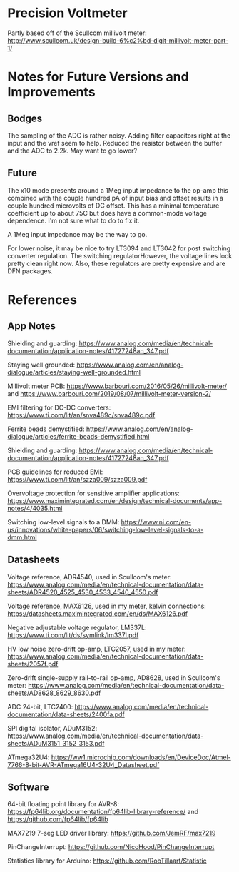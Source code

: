 # Precision Voltmeter

Partly based off of the Scullcom millivolt meter: http://www.scullcom.uk/design-build-6%c2%bd-digit-millivolt-meter-part-1/



# Notes for Future Versions and Improvements

## Bodges

The sampling of the ADC is rather noisy. Adding filter capacitors right at the input and the vref seem to help. Reduced the resistor between the buffer and the ADC to 2.2k. May want to go lower?


## Future

The x10 mode presents around a 1Meg input impedance to the op-amp this combined with the couple hundred pA of input bias and offset results in a couple hundred microvolts of DC offset. This has a minimal temperature coefficient up to about 75C but does have a common-mode voltage dependence. I'm not sure what to do to fix it.

A 1Meg input impedance may be the way to go.

For lower noise, it may be nice to try LT3094 and LT3042 for post switching converter regulation. The switching regulatorHowever, the voltage lines look pretty clean right now. Also, these regulators are pretty expensive and are DFN packages.


# References

## App Notes

Shielding and guarding: https://www.analog.com/media/en/technical-documentation/application-notes/41727248an_347.pdf

Staying well grounded: https://www.analog.com/en/analog-dialogue/articles/staying-well-grounded.html

Millivolt meter PCB: https://www.barbouri.com/2016/05/26/millivolt-meter/ and https://www.barbouri.com/2019/08/07/millivolt-meter-version-2/

EMI filtering for DC-DC converters: https://www.ti.com/lit/an/snva489c/snva489c.pdf

Ferrite beads demystified: https://www.analog.com/en/analog-dialogue/articles/ferrite-beads-demystified.html

Shielding and guarding: https://www.analog.com/media/en/technical-documentation/application-notes/41727248an_347.pdf

PCB guidelines for reduced EMI: https://www.ti.com/lit/an/szza009/szza009.pdf

Overvoltage protection for sensitive amplifier applications: https://www.maximintegrated.com/en/design/technical-documents/app-notes/4/4035.html

Switching low-level signals to a DMM: https://www.ni.com/en-us/innovations/white-papers/06/switching-low-level-signals-to-a-dmm.html




## Datasheets

Voltage reference, ADR4540, used in Scullcom's meter: https://www.analog.com/media/en/technical-documentation/data-sheets/ADR4520_4525_4530_4533_4540_4550.pdf

Voltage reference, MAX6126, used in my meter, kelvin connections: https://datasheets.maximintegrated.com/en/ds/MAX6126.pdf

Negative adjustable voltage regulator, LM337L: https://www.ti.com/lit/ds/symlink/lm337l.pdf

HV low noise zero-drift op-amp, LTC2057, used in my meter: https://www.analog.com/media/en/technical-documentation/data-sheets/2057f.pdf

Zero-drift single-supply rail-to-rail op-amp, AD8628, used in Scullcom's meter: https://www.analog.com/media/en/technical-documentation/data-sheets/AD8628_8629_8630.pdf

ADC 24-bit, LTC2400: https://www.analog.com/media/en/technical-documentation/data-sheets/2400fa.pdf

SPI digital isolator, ADuM3152: https://www.analog.com/media/en/technical-documentation/data-sheets/ADuM3151_3152_3153.pdf

ATmega32U4: https://ww1.microchip.com/downloads/en/DeviceDoc/Atmel-7766-8-bit-AVR-ATmega16U4-32U4_Datasheet.pdf



## Software

64-bit floating point library for AVR-8: https://fp64lib.org/documentation/fp64lib-library-reference/ and https://github.com/fp64lib/fp64lib

MAX7219 7-seg LED driver library: https://github.com/JemRF/max7219

PinChangeInterrupt: https://github.com/NicoHood/PinChangeInterrupt

Statistics library for Arduino: https://github.com/RobTillaart/Statistic

